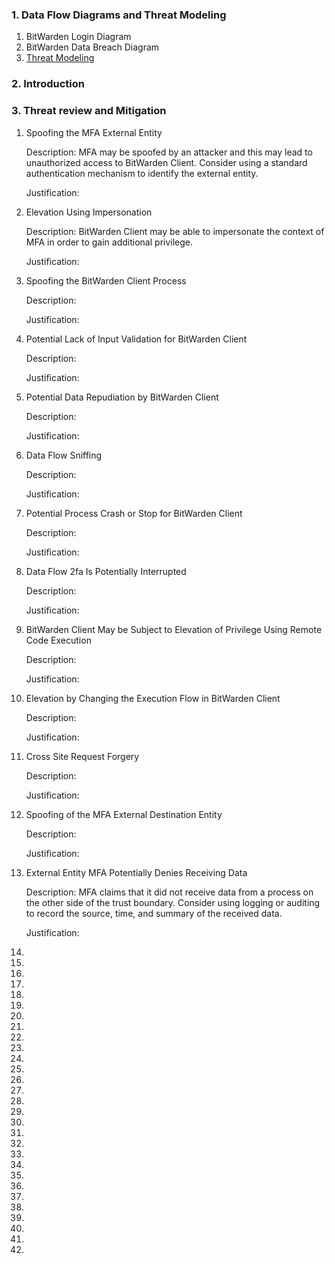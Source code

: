 ### 1. Data Flow Diagrams and Threat Modeling

  1. BitWarden Login Diagram
  2. BitWarden Data Breach Diagram
  3. [Threat Modeling](https://htmlpreview.github.io/?https://github.com/PatrickBN/CYBR8420_Team5/blob/main/Software%20Security%20Engineering/DFDs/DFD%20threats.htm)

  ### 2. Introduction

  ### 3. Threat review and Mitigation

  1. Spoofing the MFA External Entity
     
     Description:	MFA may be spoofed by an attacker and this may lead to unauthorized access to BitWarden Client. Consider using a standard authentication mechanism to identify the external entity.
     
     Justification: 

  2. Elevation Using Impersonation
     
     Description:	BitWarden Client may be able to impersonate the context of MFA in order to gain additional privilege.
     
     Justification:

  3. Spoofing the BitWarden Client Process
     
     Description:	
     
     Justification:
     
  4. Potential Lack of Input Validation for BitWarden Client
     
     Description:	
     
     Justification:
     
  5. Potential Data Repudiation by BitWarden Client
     
     Description:	
     
     Justification:
     
  6. Data Flow Sniffing
     
     Description:	
     
     Justification:
     
  7. Potential Process Crash or Stop for BitWarden Client
     
     Description:	
     
     Justification:
     
  8. Data Flow 2fa Is Potentially Interrupted
     
     Description:	
     
     Justification:
     
  9. BitWarden Client May be Subject to Elevation of Privilege Using Remote Code Execution
     
      Description:	
     
      Justification:
     
  10. Elevation by Changing the Execution Flow in BitWarden Client
     
      Description:	
     
      Justification:
      
  11. Cross Site Request Forgery
     
      Description:	
     
      Justification:
      
  12. Spoofing of the MFA External Destination Entity
     
      Description:	
     
      Justification:
      
  13. External Entity MFA Potentially Denies Receiving Data
     
      Description: 	MFA claims that it did not receive data from a process on the other side of the trust boundary. Consider using logging or auditing to record the source, time, and summary of the received data.
     
      Justification:
     
  14. 
  15. 
  16. 
  17. 
  18. 
  19. 
  20. 
  21. 
  22. 
  23. 
  24. 
  25. 
  26. 
  27. 
  28. 
  29. 
  30. 
  31. 
  32. 
  33. 
  34. 
  35. 
  36. 
  37. 
  38. 
  39. 
  40. 
  41. 
  42. 
